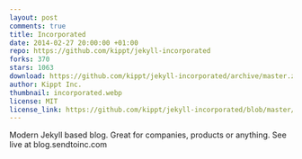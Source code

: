 ```yaml
---
layout: post
comments: true
title: Incorporated
date: 2014-02-27 20:00:00 +01:00
repo: https://github.com/kippt/jekyll-incorporated
forks: 370
stars: 1063
download: https://github.com/kippt/jekyll-incorporated/archive/master.zip
author: Kippt Inc.
thumbnail: incorporated.webp
license: MIT
license_link: https://github.com/kippt/jekyll-incorporated/blob/master/LICENSE
---
```


Modern Jekyll based blog. Great for companies, products or anything.
See live at blog.sendtoinc.com
